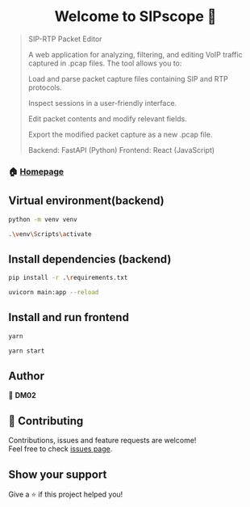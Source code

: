 <h1 align="center">Welcome to SIPscope 👋</h1>
<p>
</p>

> SIP-RTP Packet Editor
>
>A web application for analyzing, filtering, and editing VoIP traffic captured in .pcap files. The tool allows you to:
>
>Load and parse packet capture files containing SIP and RTP protocols.
>
>Inspect sessions in a user-friendly interface.
>
>Edit packet contents and modify relevant fields.
>
>Export the modified packet capture as a new .pcap file.
>
>Backend: FastAPI (Python)
>Frontend: React (JavaScript)

### 🏠 [Homepage](github.com/DM02/)

## Virtual environment(backend)

```sh
python -m venv venv
```
```sh
.\venv\Scripts\activate
```
## Install dependencies (backend)

```sh
pip install -r .\requirements.txt
```
```sh
uvicorn main:app --reload
```
## Install and run frontend

```sh
yarn
```
```sh
yarn start
```



## Author

👤 **DM02**


## 🤝 Contributing

Contributions, issues and feature requests are welcome!<br />Feel free to check [issues page](github.com/DM02/SIPscope/issues). 

## Show your support

Give a ⭐️ if this project helped you!
